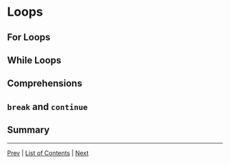 # Loops

## For Loops
## While Loops
## Comprehensions
## `break` and `continue`
## Summary
---
[Prev](collections.md) | [List of Contents](README.md) | [Next](control-flow-and-conditional-statements.md)